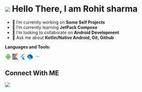 <h1><img src="https://emojis.slackmojis.com/emojis/images/1531849430/4246/blob-sunglasses.gif?1531849430" width="30"/> Hello There, I am Rohit sharma</h1>

- 🔭 I’m currently working on **Some Self Projects**
- 🌱 I’m currently learning **JetPack Compose**
- 👯 I’m looking to collaborate on **Android Development**
- 💬 Ask me about **Kotlin/Native Android, Git, Github**

**Languages and Tools:**  

<code><img height="20" src="https://raw.githubusercontent.com/github/explore/80688e429a7d4ef2fca1e82350fe8e3517d3494d/topics/android/android.png"></code>
<code><img height="20" src="https://raw.githubusercontent.com/github/explore/80688e429a7d4ef2fca1e82350fe8e3517d3494d/topics/kotlin/kotlin.png"></code>
<code><img height="20" src="https://raw.githubusercontent.com/github/explore/80688e429a7d4ef2fca1e82350fe8e3517d3494d/topics/flutter/flutter.png"></code>
<code><img height="20" src="https://raw.githubusercontent.com/github/explore/80688e429a7d4ef2fca1e82350fe8e3517d3494d/topics/dart/dart.png"></code>
<code><img height="20" src="https://raw.githubusercontent.com/github/explore/80688e429a7d4ef2fca1e82350fe8e3517d3494d/topics/java/java.png"></code>

## Connect With ME
<p align="left">
<a href="https://www.linkedin.com/in/rohit-sharma-963b2b1a9/" target="_blank"><img height="30" src="https://user-images.githubusercontent.com/65807152/135399452-2564944d-9f86-4061-832f-2596733617e7.png?raw=true"></a>&nbsp;&nbsp;&nbsp;&nbsp;&nbsp;
</p>
